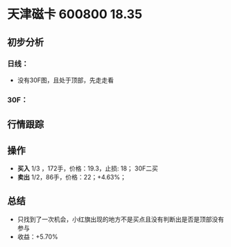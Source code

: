 # 天津磁卡 600800 18.35
## 初步分析
### 日线：
  - 没有30F图，且处于顶部，先走走看
### 30F：
  
## 行情跟踪
  
## 操作
  - **买入** 1/3 ，172手，价格：19.3，止损: 18； 30F二买
  - **卖出** 1/2，86手，价格：22；+4.63%；

## 总结
  - 只找到了一次机会，小红旗出现的地方不是买点且没有判断出是否是顶部没有参与
  - 收益：+5.70%